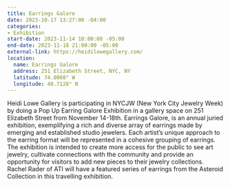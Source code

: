 ```yaml
---
title: Earrings Galore
date: 2023-10-17 13:27:00 -04:00
categories:
- Exhibition
start-date: 2023-11-14 18:00:00 -05:00
end-date: 2023-11-18 21:00:00 -05:00
external-link: https://heidilowegallery.com/
location:
  name: Earrings Galore
  address: 251 Elizabeth Street, NYC, NY
  latitude: 74.0060° W
  longitude: 40.7128° N
---
```


Heidi Lowe Gallery is participating in NYCJW (New York City Jewelry Week) by doing a Pop Up Earring Galore Exhibition in a gallery space on 251 Elizabeth Street from November 14-18th. Earrings Galore, is an annual juried exhibition, exemplifying a rich and diverse array of earrings made by emerging and established studio jewelers. Each artist’s unique approach to the earring format will be represented in a cohesive grouping of earrings. The exhibition is intended to create more access for the public to see art jewelry, cultivate connections with the community and provide an opportunity for visitors to add new pieces to their jewelry collections. Rachel Rader of ATI will have a featured series of earrings from the Asteroid Collection in this travelling exhibition. 